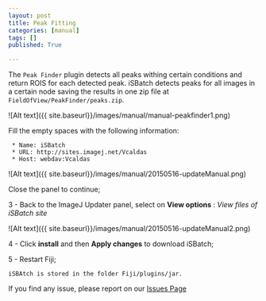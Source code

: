 ```yaml
---
layout: post
title: Peak Fitting
categories: [manual]
tags: []
published: True

---
```


The `Peak Finder` plugin detects all peaks withing certain conditions and return ROIS for each detected peak. iSBatch detects peaks for all images in a certain node saving the results in one zip file at `FieldOfView/PeakFinder/peaks.zip`.

 ![Alt text]({{ site.baseurl}}/images/manual/manual-peakfinder1.png)



 Fill the empty spaces with the following information:

```
 * Name: iSBatch
 * URL: http://sites.imagej.net/Vcaldas
 * Host: webdav:Vcaldas
 ```
 
![Alt text]({{ site.baseurl}}/images/manual/20150516-updateManual.png)

Close the panel to continue;

3 - Back to the ImageJ Updater panel, select on **View options** : *View files of iSBatch site*

![Alt text]({{ site.baseurl}}/images/manual/20150516-updateManual2.png)

4 - Click **install**  and then **Apply changes** to download iSBatch;

5 - Restart Fiji;

```
iSBAtch is stored in the folder Fiji/plugins/jar.
```

If you find any issue, please report on our [Issues Page](https://github.com/SingleMolecule/iSBatch/issues)

